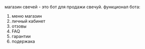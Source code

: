 магазин свечей - это бот для продажи свечуй.
функционал бота:
1) меню магазин
2) личный кабинет
3) отзовы
4) FAQ
5) гарантии
6) подержака 